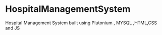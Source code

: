# HospitalManagementSystem
Hospital Management System built using Plutonium , MYSQL ,HTML,CSS and JS
